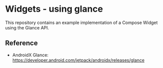 # Widgets - using glance

This repository contains an example implementation of a Compose Widget using the Glance API.

## Reference
- AndroidX Glance: https://developer.android.com/jetpack/androidx/releases/glance